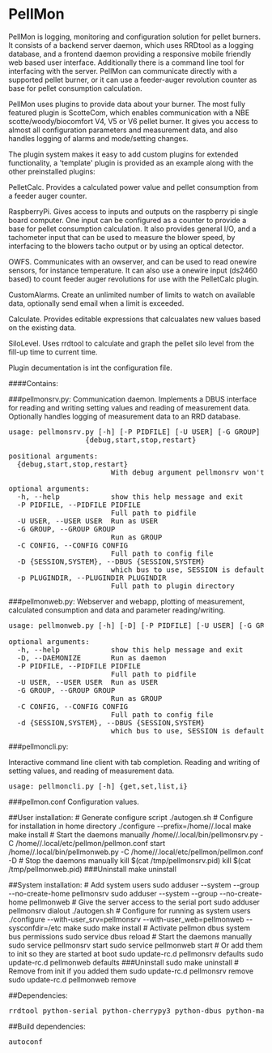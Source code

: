 PellMon
=======

PellMon is logging, monitoring and configuration solution for pellet burners. It consists of a backend server daemon, which
uses RRDtool as a logging database, and a frontend daemon providing a responsive mobile friendly web based user interface. 
Additionally there is a command line tool for interfacing with the server. PellMon can communicate directly with a supported
pellet burner, or it can use a feeder-auger revolution counter as base for pellet consumption calculation.

PellMon uses plugins to provide data about your burner. The most fully featured plugin is ScotteCom, which enables communication 
with a NBE scotte/woody/biocomfort V4, V5 or V6 pellet burner. It gives you access to almost all configuration parameters 
and measurement data, and also handles logging of alarms and mode/setting changes.

The plugin system makes it easy to add custom plugins for extended functionality, a 'template' plugin is provided as an example
along with the other preinstalled plugins:

PelletCalc. Provides a calculated power value and pellet consumption from a feeder auger counter.

RaspberryPi. Gives access to inputs and outputs on the raspberry pi single board computer. One input can be configured
as a counter to provide a base for pellet consumption calculation. It also provides general I/O, and a tachometer input that can be used
to measure the blower speed, by interfacing to the blowers tacho output or by using an optical detector.

OWFS. Communicates with an owserver, and can be used to read onewire sensors, for instance temperature. It can also use a 
onewire input (ds2460 based) to count feeder auger revolutions for use with the PelletCalc plugin. 

CustomAlarms. Create an unlimited number of limits to watch on available data, optionally send email when a limit is exceeded.

Calculate. Provides editable expressions that calcualates new values based on the existing data.

SiloLevel. Uses rrdtool to calculate and graph the pellet silo level from the fill-up time to current time. 

Plugin decumentation is int the configuration file.

####Contains:

###pellmonsrv.py:
Communication daemon. Implements a DBUS interface for reading and writing setting values and reading of measurement data. Optionally handles logging of measurement data to an RRD database. 
<pre>
usage: pellmonsrv.py [-h] [-P PIDFILE] [-U USER] [-G GROUP] [-C CONFIG] [-D {SESSION,SYSTEM}] [-p PLUGINDIR]
                  {debug,start,stop,restart}

positional arguments:
  {debug,start,stop,restart}
                        With debug argument pellmonsrv won't daemonize

optional arguments:
  -h, --help            show this help message and exit
  -P PIDFILE, --PIDFILE PIDFILE
                        Full path to pidfile
  -U USER, --USER USER  Run as USER
  -G GROUP, --GROUP GROUP
                        Run as GROUP
  -C CONFIG, --CONFIG CONFIG
                        Full path to config file
  -D {SESSION,SYSTEM}, --DBUS {SESSION,SYSTEM}
                        which bus to use, SESSION is default
  -p PLUGINDIR, --PLUGINDIR PLUGINDIR
                        Full path to plugin directory
</pre>

###pellmonweb.py:
Webserver and webapp, plotting of measurement, calculated consumption and data and parameter reading/writing.
<pre>
usage: pellmonweb.py [-h] [-D] [-P PIDFILE] [-U USER] [-G GROUP] [-C CONFIG] [-d {SESSION,SYSTEM}]

optional arguments:
  -h, --help            show this help message and exit
  -D, --DAEMONIZE       Run as daemon
  -P PIDFILE, --PIDFILE PIDFILE
                        Full path to pidfile
  -U USER, --USER USER  Run as USER
  -G GROUP, --GROUP GROUP
                        Run as GROUP
  -C CONFIG, --CONFIG CONFIG
                        Full path to config file
  -d {SESSION,SYSTEM}, --DBUS {SESSION,SYSTEM}
                        which bus to use, SESSION is default
</pre>
###pellmoncli.py:

Interactive command line client with tab completion. Reading and writing of setting values, and reading of measurement data.
<pre>
usage: pellmoncli.py [-h] {get,set,list,i}
</pre>

###pellmon.conf
Configuration values. 


##User installation:
    # Generate configure script
    ./autogen.sh
    # Configure for installation in home directory
    ./configure --prefix=/home/<user>/.local
    make
    make install
    # Start the daemons manually
    /home/<user>/.local/bin/pellmonsrv.py -C /home/<user>/.local/etc/pellmon/pellmon.conf start
    /home/<user>/.local/bin/pellmonweb.py -C /home/<user>/.local/etc/pellmon/pellmon.conf -D
    # Stop the daemons manually
    kill $(cat /tmp/pellmonsrv.pid)
    kill $(cat /tmp/pellmonweb.pid)
###Uninstall
    make uninstall


##System installation:
    # Add system users
    sudo adduser --system --group --no-create-home pellmonsrv
    sudo adduser --system --group --no-create-home pellmonweb
    # Give the server access to the serial port
    sudo adduser pellmonsrv dialout
    ./autogen.sh
    # Configure for running as system users
    ./configure --with-user_srv=pellmonsrv --with-user_web=pellmonweb --sysconfdir=/etc
    make
    sudo make install
    # Activate pellmon dbus system bus permissions
    sudo service dbus reload
    # Start the daemons manually
    sudo service pellmonsrv start
    sudo service pellmonweb start
    # Or add them to init so they are started at boot
    sudo update-rc.d pellmonsrv defaults
    sudo update-rc.d pellmonweb defaults
###Uninstall
    sudo make uninstall
    # Remove from init if you added them
    sudo update-rc.d pellmonsrv remove
    sudo update-rc.d pellmonweb remove
    
##Dependencies:
<pre>
rrdtool python-serial python-cherrypy3 python-dbus python-mako python-gobject python-simplejson python-dateutil
</pre>

##Build dependencies:
<pre>
autoconf
</pre>

